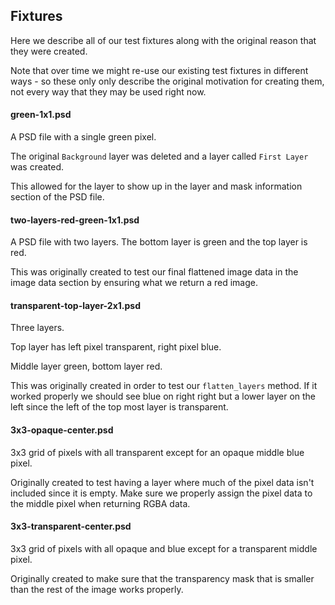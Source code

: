 ## Fixtures

Here we describe all of our test fixtures along with the original reason that they were created.

Note that over time we might re-use our existing test fixtures in different ways - so these only
only describe the original motivation for creating them, not every way that they may be used right now.

#### green-1x1.psd

A PSD file with a single green pixel.

The original `Background` layer was deleted and a layer called `First Layer` was created.

This allowed for the layer to show up in the layer and mask information section of the PSD file.

#### two-layers-red-green-1x1.psd

A PSD file with two layers. The bottom layer is green and the top layer is red.

This was originally created to test our final flattened image data in the image data section
by ensuring what we return a red image.

#### transparent-top-layer-2x1.psd

Three layers.

Top layer has left pixel transparent, right pixel blue.

Middle layer green, bottom layer red.

This was originally created in order to test our `flatten_layers` method.
If it worked properly we should see blue on right right but a lower layer on the left
since the left of the top most layer is transparent.

#### 3x3-opaque-center.psd

3x3 grid of pixels with all transparent except for an opaque middle blue pixel.

Originally created to test having a layer where much of the pixel data isn't included since it
is empty. Make sure we properly assign the pixel data to the middle pixel when returning RGBA data.

#### 3x3-transparent-center.psd

3x3 grid of pixels with all opaque and blue except for a transparent middle pixel.

Originally created to make sure that the transparency mask that is smaller than the rest of
the image works properly.
